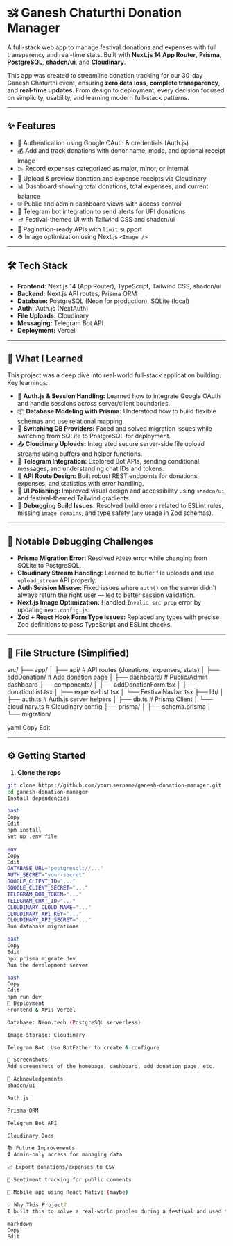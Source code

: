 # 🕉️ Ganesh Chaturthi Donation Manager

A full-stack web app to manage festival donations and expenses with full transparency and real-time stats. Built with **Next.js 14 App Router**, **Prisma**, **PostgreSQL**, **shadcn/ui**, and **Cloudinary**.

This app was created to streamline donation tracking for our 30-day Ganesh Chaturthi event, ensuring **zero data loss**, **complete transparency**, and **real-time updates**. From design to deployment, every decision focused on simplicity, usability, and learning modern full-stack patterns.

---

## ✨ Features

- 🔐 Authentication using Google OAuth & credentials (Auth.js)
- 💰 Add and track donations with donor name, mode, and optional receipt image
- 📉 Record expenses categorized as major, minor, or internal
- 🧾 Upload & preview donation and expense receipts via Cloudinary
- 📊 Dashboard showing total donations, total expenses, and current balance
- 🌐 Public and admin dashboard views with access control
- 📢 Telegram bot integration to send alerts for UPI donations
- 🪔 Festival-themed UI with Tailwind CSS and shadcn/ui
- 🔎 Pagination-ready APIs with `limit` support
- ⚙️ Image optimization using Next.js `<Image />`

---

## 🛠️ Tech Stack

- **Frontend:** Next.js 14 (App Router), TypeScript, Tailwind CSS, shadcn/ui
- **Backend:** Next.js API routes, Prisma ORM
- **Database:** PostgreSQL (Neon for production), SQLite (local)
- **Auth:** Auth.js (NextAuth)
- **File Uploads:** Cloudinary
- **Messaging:** Telegram Bot API
- **Deployment:** Vercel

---

## 🧠 What I Learned

This project was a deep dive into real-world full-stack application building. Key learnings:

- 🔑 **Auth.js & Session Handling:** Learned how to integrate Google OAuth and handle sessions across server/client boundaries.
- 📦 **Database Modeling with Prisma:** Understood how to build flexible schemas and use relational mapping.
- 🔁 **Switching DB Providers:** Faced and solved migration issues while switching from SQLite to PostgreSQL for deployment.
- 📤 **Cloudinary Uploads:** Integrated secure server-side file upload streams using buffers and helper functions.
- 💬 **Telegram Integration:** Explored Bot APIs, sending conditional messages, and understanding chat IDs and tokens.
- 🧩 **API Route Design:** Built robust REST endpoints for donations, expenses, and statistics with error handling.
- 🎨 **UI Polishing:** Improved visual design and accessibility using `shadcn/ui` and festival-themed Tailwind gradients.
- 🐛 **Debugging Build Issues:** Resolved build errors related to ESLint rules, missing `image domains`, and type safety (`any` usage in Zod schemas).

---

## 🐞 Notable Debugging Challenges

- **Prisma Migration Error:** Resolved `P3019` error while changing from SQLite to PostgreSQL.
- **Cloudinary Stream Handling:** Learned to buffer file uploads and use `upload_stream` API properly.
- **Auth Session Misuse:** Fixed issues where `auth()` on the server didn't always return the right user — led to better session validation.
- **Next.js Image Optimization:** Handled `Invalid src prop` error by updating `next.config.js`.
- **Zod + React Hook Form Type Issues:** Replaced `any` types with precise Zod definitions to pass TypeScript and ESLint checks.

---

## 📁 File Structure (Simplified)

src/
├── app/
│ ├── api/ # API routes (donations, expenses, stats)
│ ├── addDonation/ # Add donation page
│ ├── dashboard/ # Public/Admin dashboard
├── components/
│ ├── addDonationForm.tsx
│ ├── donationList.tsx
│ ├── expenseList.tsx
│ └── FestivalNavbar.tsx
├── lib/
│ ├── auth.ts # Auth.js server helpers
│ ├── db.ts # Prisma Client
│ └── cloudinary.ts # Cloudinary config
├── prisma/
│ ├── schema.prisma
│ └── migration/

yaml
Copy
Edit

---

## ⚙️ Getting Started

1. **Clone the repo**

```bash
git clone https://github.com/yourusername/ganesh-donation-manager.git
cd ganesh-donation-manager
Install dependencies

bash
Copy
Edit
npm install
Set up .env file

env
Copy
Edit
DATABASE_URL="postgresql://..."
AUTH_SECRET="your-secret"
GOOGLE_CLIENT_ID="..."
GOOGLE_CLIENT_SECRET="..."
TELEGRAM_BOT_TOKEN="..."
TELEGRAM_CHAT_ID="..."
CLOUDINARY_CLOUD_NAME="..."
CLOUDINARY_API_KEY="..."
CLOUDINARY_API_SECRET="..."
Run database migrations

bash
Copy
Edit
npx prisma migrate dev
Run the development server

bash
Copy
Edit
npm run dev
🚀 Deployment
Frontend & API: Vercel

Database: Neon.tech (PostgreSQL serverless)

Image Storage: Cloudinary

Telegram Bot: Use BotFather to create & configure

📸 Screenshots
Add screenshots of the homepage, dashboard, add donation page, etc.

🙏 Acknowledgements
shadcn/ui

Auth.js

Prisma ORM

Telegram Bot API

Cloudinary Docs

📚 Future Improvements
🔒 Admin-only access for managing data

📈 Export donations/expenses to CSV

🧠 Sentiment tracking for public comments

📱 Mobile app using React Native (maybe)

💡 Why This Project?
I built this to solve a real-world problem during a festival and used the opportunity to learn modern full-stack tools, build a usable product, and improve my ability to debug, deploy, and polish real features end-to-end.

markdown
Copy
Edit
